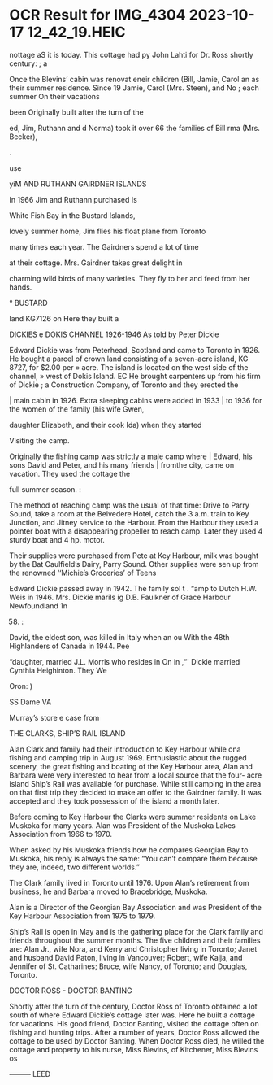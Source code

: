 # OCR Result for IMG_4304 2023-10-17 12_42_19.HEIC

nottage aS it is today. This cottage had
py John Lahti for Dr. Ross shortly
century: ; a

Once the Blevins’ cabin was renovat
eneir children (Bill, Jamie, Carol an
as their summer residence. Since 19
Jamie, Carol (Mrs. Steen), and No
; each summer On their vacations

been Originally built
after the turn of the

ed, Jim, Ruthann and
d Norma) took it over
66 the families of Bill
rma (Mrs. Becker),

.

use

yiM AND RUTHANN GAIRDNER
ISLANDS

In 1966 Jim and Ruthann purchased Is

White Fish Bay in the Bustard Islands,

lovely summer home, Jim flies his float plane from Toronto

many times each year. The Gairdners spend a lot of time

at their cottage. Mrs. Gairdner takes great delight in

charming wild birds of many varieties. They fly to her and
feed from her hands.

° BUSTARD

land KG7126 on
Here they built a

DICKIES e DOKIS CHANNEL 1926-1946
As told by Peter Dickie

Edward Dickie was from Peterhead, Scotland and came
to Toronto in 1926. He bought a parcel of crown land
consisting of a seven-acre island, KG 8727, for $2.00 per
» acre. The island is located on the west side of the channel,
» west of Dokis Island.
EC He brought carpenters up from his firm of Dickie
; a Construction Company, of Toronto and they erected the

| main cabin in 1926. Extra sleeping cabins were added in 1933
| to 1936 for the women of the family (his wife Gwen,

daughter Elizabeth, and their cook Ida) when they started

Visiting the camp.

Originally the fishing camp was strictly a male camp where
| Edward, his sons David and Peter, and his many friends
| fromthe city, came on vacation. They used the cottage the

full summer season. :

The method of reaching camp was the usual of that time:
Drive to Parry Sound, take a room at the Belvedere Hotel,
catch the 3 a.m. train to Key Junction, and Jitney service
to the Harbour. From the Harbour they used a pointer boat
with a disappearing propeller to reach camp. Later they used
4 sturdy boat and 4 hp. motor.

Their supplies were purchased from Pete
at Key Harbour, milk was bought by the Bat
Caulfield’s Dairy, Parry Sound. Other supplies were sen
up from the renowned ‘‘Michie’s Groceries’ of Teens

Edward Dickie passed away in 1942. The family sol t .
“amp to Dutch H.W. Weis in 1946. Mrs. Dickie marils
ig D.B. Faulkner of Grace Harbour Newfoundland 1n

58. :

David, the eldest son, was killed in Italy when an ou
With the 48th Highlanders of Canada in 1944. Pee

“daughter, married J.L. Morris who resides in On in
,“' Dickie married Cynthia Heighinton. They We

Oron: )

SS Dame VA

Murray’s store
e case from

THE CLARKS, SHIP’S RAIL ISLAND

Alan Clark and family had their introduction to Key
Harbour while ona fishing and camping trip in August 1969.
Enthusiastic about the rugged scenery, the great fishing and
boating of the Key Harbour area, Alan and Barbara were
very interested to hear from a local source that the four-
acre island Ship’s Rail was available for purchase. While
still camping in the area on that first trip they decided to
make an offer to the Gairdner family. It was accepted and
they took possession of the island a month later.

Before coming to Key Harbour the Clarks were summer
residents on Lake Muskoka for many years. Alan was
President of the Muskoka Lakes Association from 1966 to
1970.

When asked by his Muskoka friends how he compares
Georgian Bay to Muskoka, his reply is always the same:
“You can’t compare them because they are, indeed, two
different worlds.”

The Clark family lived in Toronto until 1976. Upon Alan’s
retirement from business, he and Barbara moved to
Bracebridge, Muskoka.

Alan is a Director of the Georgian Bay Association and
was President of the Key Harbour Association from 1975
to 1979.

Ship’s Rail is open in May and is the gathering place
for the Clark family and friends throughout the summer
months. The five children and their families are: Alan Jr.,
wife Nora, and Kerry and Christopher living in Toronto;
Janet and husband David Paton, living in Vancouver;
Robert, wife Kaija, and Jennifer of St. Catharines; Bruce,
wife Nancy, of Toronto; and Douglas, Toronto.

DOCTOR ROSS - DOCTOR BANTING

Shortly after the turn of the century, Doctor Ross of
Toronto obtained a lot south of where Edward Dickie’s
cottage later was. Here he built a cottage for vacations. His
good friend, Doctor Banting, visited the cottage often on
fishing and hunting trips. After a number of years, Doctor
Ross allowed the cottage to be used by Doctor Banting.
When Doctor Ross died, he willed the cottage and property
to his nurse, Miss Blevins, of Kitchener, Miss Blevins os

———
LEED

